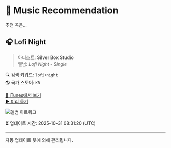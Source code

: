 
# 🎵 Music Recommendation

추천 곡은...

## 🎧 Lofi Night  
> 아티스트: **Silver Box Studio**  
> 앨범: _Lofi Night - Single_  

🔍 검색 키워드: `lofi+night`  
🌎 국가 스토어: `KR`

[🔗 iTunes에서 보기](https://music.apple.com/kr/album/lofi-night/1667362469?i=1667362470&uo=4)  
[▶️ 미리 듣기](https://audio-ssl.itunes.apple.com/itunes-assets/AudioPreview123/v4/2a/73/77/2a737708-fe97-bb8a-4724-c38079214499/mzaf_6860914046501138895.plus.aac.p.m4a)

![앨범 아트워크](https://is1-ssl.mzstatic.com/image/thumb/Music123/v4/c6/12/be/c612beaa-35b4-94c9-dff6-0a6e5acaf12d/055120318214.png/100x100bb.jpg)

⏳ 업데이트 시간: 2025-10-31 08:31:20 (UTC)

---
자동 업데이트 봇에 의해 관리됩니다.
